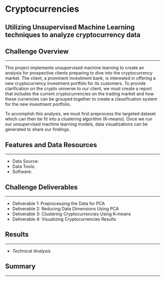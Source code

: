 # Cryptocurrencies
Utilizing Unsupervised Machine Learning techniques to analyze cryptocurrency data 
---

## Challenge Overview
---
This project implements unsupervised machine learning to create an analysis for prospective clients preparing to dive into the cryptocurrency market. The client, a prominent investment bank, is interested in offering a new cryptocurrency investment portfolo for its customers. To provide clarification on the crypto universe to our client, we must create a report that includes the current cryptocurrencies on the trading market and how these currencies can be grouped together to create a classification system for the new investment portfolio.

To accomplish this analysis, we must first preprocess the targeted dataset which can then be fit into a clustering algorithm (K-means). Once we run our unsupervised machine learning models, data visualizations can be generated to share our findings.

## Features and Data Resources
---
- Data Source: 
- Data Tools:
- Software: 

## Challenge Deliverables 
---
-  Deliverable 1: Preprocessing the Data for PCA
-  Deliverable 2: Reducing Data Dimensions Using PCA
-  Deliverable 3: Clustering Cryptocurrencies Using K-means
-  Deliverable 4: Visualizing Cryptocurrencies Results

## Results 
---

- _Technical Analysis_

## Summary
---
